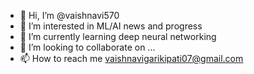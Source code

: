 - 👋 Hi, I’m @vaishnavi570
- 👀 I’m interested in ML/AI news and progress
- 🌱 I’m currently learning deep neural networking
- 💞️ I’m looking to collaborate on ...
- 📫 How to reach me vaishnavigarikipati07@gmail.com

<!---
vaishnavi570/vaishnavi570 is a ✨ special ✨ repository because its `README.md` (this file) appears on your GitHub profile.
You can click the Preview link to take a look at your changes.
--->

